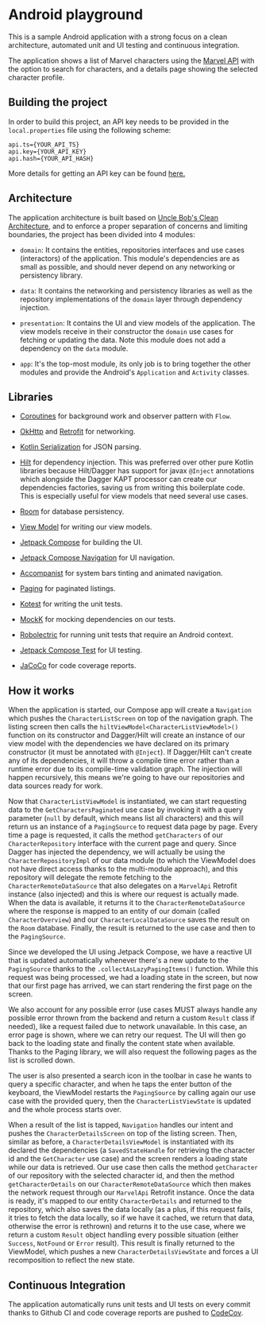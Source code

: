 # Android playground

This is a sample Android application with a strong focus on a clean architecture, automated unit and UI testing and continuous integration.

The application shows a list of Marvel characters using the [Marvel API](https://developer.marvel.com/) with the option to search for characters, and a details page showing the selected character profile.

## Building the project

In order to build this project, an API key needs to be provided in the `local.properties` file using the following scheme:

```
api.ts={YOUR_API_TS}
api.key={YOUR_API_KEY}
api.hash={YOUR_API_HASH}
```

More details for getting an API key can be found [here.](https://developer.marvel.com/account)

## Architecture

The application architecture is built based on [Uncle Bob's Clean Architecture](https://blog.cleancoder.com/uncle-bob/2012/08/13/the-clean-architecture.html), and to enforce a proper separation of concerns and limiting boundaries, the project has been divided into 4 modules:

* `domain`: It contains the entities, repositories interfaces and use cases (interactors) of the application. This module's dependencies are as small as possible, and should never depend on any networking or persistency library.

* `data`: It contains the networking and persistency libraries as well as the repository implementations of the `domain` layer through dependency injection.

* `presentation`: It contains the UI and view models of the application. The view models receive in their constructor the `domain` use cases for fetching or updating the data. Note this module does not add a dependency on the `data` module.

* `app`: It's the top-most module, its only job is to bring together the other modules and provide the Android's `Application` and `Activity` classes.

## Libraries

* [Coroutines](https://github.com/Kotlin/kotlinx.coroutines) for background work and observer pattern with `Flow`.

* [OkHttp](https://github.com/square/okhttp) and [Retrofit](https://github.com/square/retrofit) for networking.

* [Kotlin Serialization](https://github.com/Kotlin/kotlinx.serialization) for JSON parsing.

* [Hilt](https://developer.android.com/training/dependency-injection/hilt-android) for dependency injection. This was preferred over other pure Kotlin libraries because Hilt/Dagger has support for javax `@Inject` annotations which alongside the Dagger KAPT processor can create our dependencies factories, saving us from writing this boilerplate code. This is especially useful for view models that need several use cases.

* [Room](https://developer.android.com/training/data-storage/room) for database persistency.

* [View Model](https://developer.android.com/topic/libraries/architecture/viewmodel) for writing our view models.

* [Jetpack Compose](https://developer.android.com/jetpack/compose) for building the UI.

* [Jetpack Compose Navigation](https://developer.android.com/jetpack/compose/navigation) for UI navigation.

* [Accompanist](https://github.com/google/accompanist) for system bars tinting and animated navigation.

* [Paging](https://developer.android.com/topic/libraries/architecture/paging/v3-overview) for paginated listings.

* [Kotest](https://github.com/kotest/kotest) for writing the unit tests.

* [MockK](https://github.com/mockk/mockk) for mocking dependencies on our tests.

* [Robolectric](http://robolectric.org/) for running unit tests that require an Android context.

* [Jetpack Compose Test](https://developer.android.com/jetpack/compose/testing) for UI testing.

* [JaCoCo](https://www.eclemma.org/jacoco/) for code coverage reports.

## How it works

When the application is started, our Compose app will create a `Navigation` which pushes the `CharacterListScreen` on top of the navigation graph. The listing screen then calls the `hiltViewModel<CharacterListViewModel>()` function on its constructor and Dagger/Hilt will create an instance of our view model with the dependencies we have declared on its primary constructor (it must be annotated with `@Inject`). If Dagger/Hilt can't create any of its dependencies, it will throw a compile time error rather than a runtime error due to its compile-time validation graph. The injection will happen recursively, this means we're going to have our repositories and data sources ready for work.

Now that `CharacterListViewModel` is instantiated, we can start requesting data to the `GetCharactersPaginated` use case by invoking it with a query parameter (`null` by default, which means list all characters) and this will return us an instance of a `PagingSource` to request data page by page. Every time a page is requested, it calls the method `getCharacters` of our `CharacterRepository` interface with the current page and query. Since Dagger has injected the dependency, we will actually be using the `CharacterRepositoryImpl` of our data module (to which the ViewModel does not have direct access thanks to the multi-module approach), and this repository will delegate the remote fetching to the `CharacterRemoteDataSource` that also delegates on a `MarvelApi` Retrofit instance (also injected) and this is where our request is actually made. When the data is available, it returns it to the `CharacterRemoteDataSource` where the response is mapped to an entity of our domain (called `CharacterOverview`) and our `CharacterLocalDataSource` saves the result on the `Room` database. Finally, the result is returned to the use case and then to the `PagingSource`.

Since we developed the UI using Jetpack Compose, we have a reactive UI that is updated automatically whenever there's a new update to the `PagingSource` thanks to the `.collectAsLazyPagingItems()` function. While this request was being processed, we had a loading state in the screen, but now that our first page has arrived, we can start rendering the first page on the screen. 

We also account for any possible error (use cases MUST always handle any possible error thrown from the backend and return a custom `Result` class if needed), like a request failed due to network unavailable. In this case, an error page is shown, where we can retry our request. The UI will then go back to the loading state and finally the content state when available. Thanks to the Paging library, we will also request the following pages as the list is scrolled down.

The user is also presented a search icon in the toolbar in case he wants to query a specific character, and when he taps the enter button of the keyboard, the ViewModel restarts the `PagingSource` by calling again our use case with the provided query, then the `CharacterListViewState` is updated and the whole process starts over.

When a result of the list is tapped, `Navigation` handles our intent and pushes the `CharacterDetailsScreen` on top of the listing screen. Then, similar as before, a `CharacterDetailsViewModel` is instantiated with its declared the dependencies (a `SavedStateHandle` for retrieving the character id and the `GetCharacter` use case) and the screen renders a loading state while our data is retrieved. Our use case then calls the method `getCharacter` of our repository with the selected character id, and then the method `getCharacterDetails` on our `CharacterRemoteDataSource` which then makes the network request through our `MarvelApi` Retrofit instance. Once the data is ready, it's mapped to our entity `CharacterDetails` and returned to the repository, which also saves the data locally (as a plus, if this request fails, it tries to fetch the data locally, so if we have it cached, we return that data, otherwise the error is rethrown) and returns it to the use case, where we return a custom `Result` object handling every possible situation (either `Success`, `NotFound` or `Error` result). This result is finally returned to the ViewModel, which pushes a new `CharacterDetailsViewState` and forces a UI recomposition to reflect the new state.

## Continuous Integration

The application automatically runs unit tests and UI tests on every commit thanks to Github CI and code coverage reports are pushed to [CodeCov](https://app.codecov.io/gh/inorichi/android-playground).